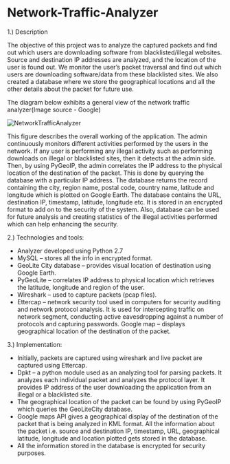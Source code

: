 # Network-Traffic-Analyzer

1.) Description

The objective of this project was to analyze the captured packets and find out which users are downloading software from blacklisted/illegal websites. Source and destination IP addresses are analyzed, and the location of the user is found out. We monitor the user’s packet traversal and find out which users are downloading software/data from these blacklisted sites. We also created a database where we store the geographical locations and all the other details about the packet for future use.

The diagram below exhibits a general view of the network traffic analyzer(Image source - Google)

![NetworkTrafficAnalyzer](https://user-images.githubusercontent.com/22990797/124121209-7700fd80-da29-11eb-973a-2bc29969715b.PNG)

This figure describes the overall working of the application.
The admin continuously monitors different activities performed by the users in the network. If any user is performing any illegal activity such as performing downloads on illegal or blacklisted sites, then it detects at the admin side. Then, by using PyGeoIP, the admin correlates the IP address to the physical location of the destination of the packet. This is done by querying the database with a particular IP address. The database returns the record containing the city, region name, postal code, country name, latitude and longitude which is plotted on Google Earth.
The database contains the URL, destination IP, timestamp, latitude, longitude etc. It is stored in an encrypted format to add on to the security of the system. Also, database can be used for future analysis and creating statistics of the illegal activities performed which can help enhancing the security.

2.) Technologies and tools:
- Analyzer developed using Python 2.7
- MySQL – stores all the info in encrypted format.
- GeoLite City database – provides visual location of destination using Google Earth. 
- PyGeoLite – correlates IP address to physical location which retrieves the latitude, longitude and region of the user.
- Wireshark – used to capture packets (pcap files).
- Ettercap – network security tool used in computers for security auditing and network protocol analysis. It is used for intercepting traffic on network segment, conducting active eavesdropping against a number of protocols and capturing passwords.
Google map – displays geographical location of the destination of the packet.

3.) Implementation:
- Initially, packets are captured using wireshark and live packet are captured using Ettercap.
- Dpkt – a python module used as an analyzing tool for parsing packets. It analyzes each individual packet and analyzes the protocol layer. It provides IP address of the user downloading the application from an illegal or a blacklisted site. 
- The geographical location of the packet can be found by using PyGeoIP which queries the GeoLiteCity database.
- Google maps API gives a geographical display of the destination of the packet that is being analyzed in KML format. All the information about the packet i.e. source and destination IP, timestamp, URL, geographical latitude, longitude and location plotted gets stored in the database.
- All the information stored in the database is encrypted for security purposes.
